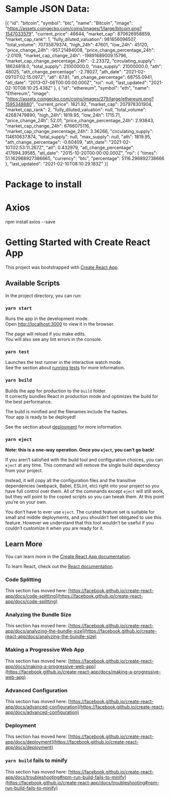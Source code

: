 # Sample JSON Data:

[{
    "id": "bitcoin",
    "symbol": "btc",
    "name": "Bitcoin",
    "image": "https://assets.coingecko.com/coins/images/1/large/bitcoin.png?1547033579",
    "current_price": 46644,
    "market_cap": 870626958859,
    "market_cap_rank": 1,
    "fully_diluted_valuation": 981656096507,
    "total_volume": 70735879374,
    "high_24h": 47601,
    "low_24h": 45120,
    "price_change_24h": -957.21494008,
    "price_change_percentage_24h": -2.0109,
    "market_cap_change_24h": -19891689009.15796,
    "market_cap_change_percentage_24h": -2.23372,
    "circulating_supply": 18624818.0,
    "total_supply": 21000000.0,
    "max_supply": 21000000.0,
    "ath": 48025,
    "ath_change_percentage": -2.78027,
    "ath_date": "2021-02-09T07:02:15.097Z",
    "atl": 67.81,
    "atl_change_percentage": 68755.0941,
    "atl_date": "2013-07-06T00:00:00.000Z",
    "roi": null,
    "last_updated": "2021-02-10T08:10:25.438Z"
}, {
    "id": "ethereum",
    "symbol": "eth",
    "name": "Ethereum",
    "image": "https://assets.coingecko.com/coins/images/279/large/ethereum.png?1595348880",
    "current_price": 1821.92,
    "market_cap": 207978301904,
    "market_cap_rank": 2,
    "fully_diluted_valuation": null,
    "total_volume": 42687479890,
    "high_24h": 1819.95,
    "low_24h": 1715.71,
    "price_change_24h": 52.01,
    "price_change_percentage_24h": 2.93843,
    "market_cap_change_24h": 6766075116,
    "market_cap_change_percentage_24h": 3.36266,
    "circulating_supply": 114610637.874,
    "total_supply": null,
    "max_supply": null,
    "ath": 1819.95,
    "ath_change_percentage": -0.60409,
    "ath_date": "2021-02-10T02:53:11.267Z",
    "atl": 0.432979,
    "atl_change_percentage": 417694.39585,
    "atl_date": "2015-10-20T00:00:00.000Z",
    "roi": {
        "times": 51.162968927386665,
        "currency": "btc",
        "percentage": 5116.296892738666
    },
    "last_updated": "2021-02-10T08:10:29.183Z"
}]

# Package to install
# Axios

npm install axios --save

# Getting Started with Create React App

This project was bootstrapped with [Create React App](https://github.com/facebook/create-react-app).

## Available Scripts

In the project directory, you can run:

### `yarn start`

Runs the app in the development mode.\
Open [http://localhost:3000](http://localhost:3000) to view it in the browser.

The page will reload if you make edits.\
You will also see any lint errors in the console.

### `yarn test`

Launches the test runner in the interactive watch mode.\
See the section about [running tests](https://facebook.github.io/create-react-app/docs/running-tests) for more information.

### `yarn build`

Builds the app for production to the `build` folder.\
It correctly bundles React in production mode and optimizes the build for the best performance.

The build is minified and the filenames include the hashes.\
Your app is ready to be deployed!

See the section about [deployment](https://facebook.github.io/create-react-app/docs/deployment) for more information.

### `yarn eject`

**Note: this is a one-way operation. Once you `eject`, you can’t go back!**

If you aren’t satisfied with the build tool and configuration choices, you can `eject` at any time. This command will remove the single build dependency from your project.

Instead, it will copy all the configuration files and the transitive dependencies (webpack, Babel, ESLint, etc) right into your project so you have full control over them. All of the commands except `eject` will still work, but they will point to the copied scripts so you can tweak them. At this point you’re on your own.

You don’t have to ever use `eject`. The curated feature set is suitable for small and middle deployments, and you shouldn’t feel obligated to use this feature. However we understand that this tool wouldn’t be useful if you couldn’t customize it when you are ready for it.

## Learn More

You can learn more in the [Create React App documentation](https://facebook.github.io/create-react-app/docs/getting-started).

To learn React, check out the [React documentation](https://reactjs.org/).

### Code Splitting

This section has moved here: [https://facebook.github.io/create-react-app/docs/code-splitting](https://facebook.github.io/create-react-app/docs/code-splitting)

### Analyzing the Bundle Size

This section has moved here: [https://facebook.github.io/create-react-app/docs/analyzing-the-bundle-size](https://facebook.github.io/create-react-app/docs/analyzing-the-bundle-size)

### Making a Progressive Web App

This section has moved here: [https://facebook.github.io/create-react-app/docs/making-a-progressive-web-app](https://facebook.github.io/create-react-app/docs/making-a-progressive-web-app)

### Advanced Configuration

This section has moved here: [https://facebook.github.io/create-react-app/docs/advanced-configuration](https://facebook.github.io/create-react-app/docs/advanced-configuration)

### Deployment

This section has moved here: [https://facebook.github.io/create-react-app/docs/deployment](https://facebook.github.io/create-react-app/docs/deployment)

### `yarn build` fails to minify

This section has moved here: [https://facebook.github.io/create-react-app/docs/troubleshooting#npm-run-build-fails-to-minify](https://facebook.github.io/create-react-app/docs/troubleshooting#npm-run-build-fails-to-minify)
